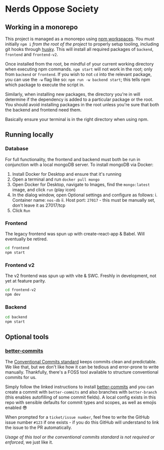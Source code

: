 # Nerds Oppose Society

## Working in a monorepo

This project is managed as a monorepo using [npm workspaces](https://docs.npmjs.com/cli/v7/using-npm/workspaces). You must initially `npm i` _from the root of the project_ to properly setup tooling, including git hooks through [husky](https://typicode.github.io/husky/#/). This will install all required packages of `backend`, `frontend` and `frontend-v2`.

Once installed from the root, be mindful of your current working directory when executing npm commands. `npm start` will not work in the root; only from `backend` or `frontend`. If you wish to not `cd` into the relevant package, you can use the `-w` flag like so: `npm run -w backend start`; this tells npm which package to execute the script in.

Similarly, when installing new packages, the directory you're in will determine if the dependency is added to a particular package or the root. You should avoid installing packages in the root unless you're sure that both the backend and frontend need them.

Basically ensure your terminal is in the right directory when using npm.

## Running locally

### Database

For full functionality, the frontend and backend must both be run in conjunction with a local mongoDB server. To install mongoDB via Docker:

1. Install Docker for Desktop and ensure that it's running
2. Open a terminal and run `docker pull mongo`
3. Open Docker for Desktop, navigate to Images, find the `mongo:latest` image, and click `run` (play icon)
4. In the dialog window, open Optional settings and configure as follows:
   i. Container name: `nos-db`
   ii. Host port: `27017` - this must be manually set, don't leave it as 27017/tcp
5. Click `Run`

### Frontend

The legacy frontend was spun up with create-react-app & Babel. Will eventually be retired.

```sh
cd frontend
npm start
```

### Frontend v2

The v2 frontend was spun up with vite & SWC. Freshly in development, not yet at feature parity.

```sh
cd frontend-v2
npm dev
```

### Backend

```sh
cd backend
npm start
```

## Optional tools

### [better-commits](https://github.com/Everduin94/better-commits)

The [Conventional Commits standard](https://www.conventionalcommits.org/en/v1.0.0/) keeps commits clean and predictable. We like that, but we don't like how it can be tedious and error-prone to write manually. Thankfully, there's a FOSS tool available to structure conventional commits for us.

Simply follow the linked instructions to install [better-commits](https://github.com/Everduin94/better-commits) and you can create a commit with `better-commits` and also branches with `better-branch` (this enables autofilling of some commit fields). A local config exists in this repo with sensible defaults for commit types and scopes, as well as emojis enabled 😎

When prompted for a `ticket/issue number`, feel free to write the GitHub issue number `#123` if one exists - if you do this GitHub will understand to link the issue to the PR automatically.

_Usage of this tool or the conventional commits standard is not required or enforced_, we just like it.
